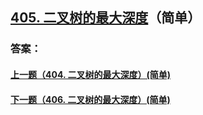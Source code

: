 ## [405. 二叉树的最大深度](https://leetcode-cn.com/problems/merge-two-sorted-lists/)（简单）





### 答案：



#### [上一题（404. 二叉树的最大深度）(简单)](https://github.com/sdwwld/leetCode/blob/master/src/main/java/com/wld/java/leetcode/leetCode0404.md)

#### [下一题（406. 二叉树的最大深度）(简单)](https://github.com/sdwwld/leetCode/blob/master/src/main/java/com/wld/java/leetcode/leetCode0406.md)
